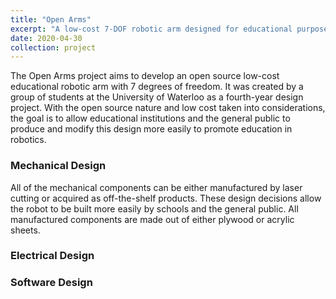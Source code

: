 ```yaml
---
title: "Open Arms"
excerpt: "A low-cost 7-DOF robotic arm designed for educational purposes <br/><img src='/images/open_arms/open_arms_full.jpg' width='300'>"
date: 2020-04-30
collection: project
---
```


The Open Arms project aims to develop an open source low-cost educational robotic arm with 7 degrees of freedom. It was created by a group of students at the University of Waterloo as a fourth-year design project. With the open source nature and low cost taken into considerations, the goal is to allow educational institutions and the general public to produce and modify this design more easily to promote education in robotics.

### Mechanical Design
All of the mechanical components can be either manufactured by laser cutting or acquired as off-the-shelf products. These design decisions allow the robot to be built more easily by schools and the general public. All manufactured components are made out of either plywood or acrylic sheets.


### Electrical Design

### Software Design